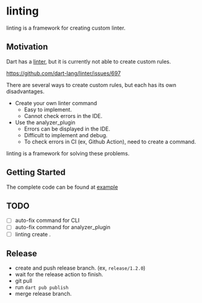 # linting

linting is a framework for creating custom linter.

## Motivation

Dart has a [linter](https://github.com/dart-lang/linter), but it is currently not able to create custom rules.

https://github.com/dart-lang/linter/issues/697

There are several ways to create custom rules, but each has its own disadvantages.

- Create your own linter command
  - Easy to implement.
  - Cannot check errors in the IDE.
- Use the analyzer_plugin
  - Errors can be displayed in the IDE.
  - Difficult to implement and debug.
  - To check errors in CI (ex, Github Action), need to create a command.

linting is a framework for solving these problems.

## Getting Started

The complete code can be found at [example](https://github.com/hisaichi5518/dart-linting/tree/main/example)

## TODO

- [ ] auto-fix command for CLI
- [ ] auto-fix command for analyzer_plugin
- [ ] linting create .

## Release

- create and push release branch. (ex, `release/1.2.0`)
- wait for the release action to finish.
- git pull
- run `dart pub publish`
- merge release branch.
